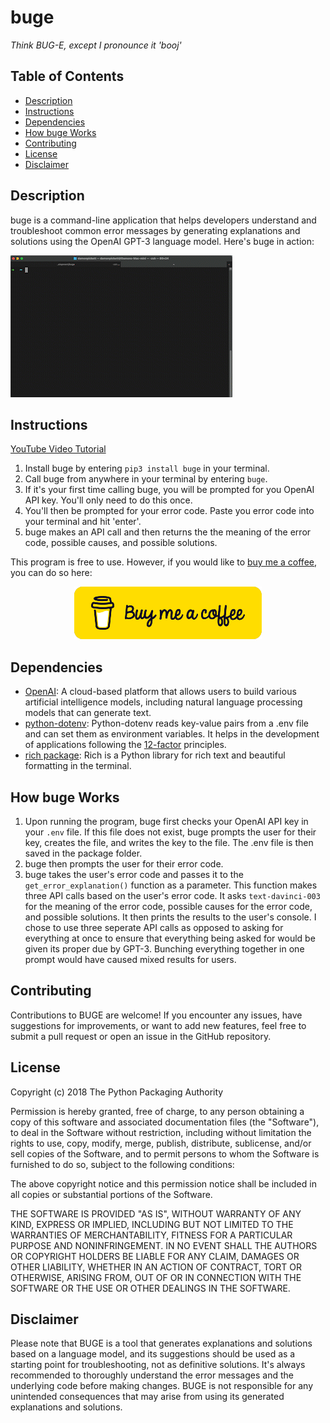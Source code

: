 # buge
*Think BUG-E, except I pronounce it 'booj'*

## Table of Contents

- [Description](#description)
- [Instructions](#instructions)
- [Dependencies](#dependencies)
- [How buge Works](#how-buge-works)
- [Contributing](#contributing)
- [License](#license)
- [Disclaimer](#disclaimer)

## Description

buge is a command-line application that helps developers understand and troubleshoot common error messages by generating explanations and solutions using the OpenAI GPT-3 language model. Here's buge in action:

![BUGE Demo](./assets/buge-gif-color-2.gif)

## Instructions

[YouTube Video Tutorial](https://www.youtube.com/watch?v=M3bIazMkI44)

1. Install buge by entering `pip3 install buge` in your terminal.
2. Call buge from anywhere in your terminal by entering `buge`.
3. If it's your first time calling buge, you will be prompted for you OpenAI API key. You'll only need to do this once.
4. You'll then be prompted for your error code. Paste you error code into your terminal and hit 'enter'.
5. buge makes an API call and then returns the the meaning of the error code, possible causes, and possible solutions.

This program is free to use. However, if you would like to <a href="https://www.buymeacoffee.com/damonpickett" target="_blank">buy me a coffee</a>, you can do so here:

<p align="center">
  <a href="https://www.buymeacoffee.com/damonpickett" target="_blank">
    <img src="./assets/bmc-button300x84.png" alt="Buy me a cofee button">
  </a>
</p>

## Dependencies

- [OpenAI](https://pypi.org/project/openai/): A cloud-based platform that allows users to build various artificial intelligence models, including natural language processing models that can generate text.
- [python-dotenv](https://pypi.org/project/python-dotenv/): Python-dotenv reads key-value pairs from a .env file and can set them as environment variables. It helps in the development of applications following the [12-factor](https://12factor.net/) principles.
- [rich package](https://pypi.org/project/rich): Rich is a Python library for rich text and beautiful formatting in the terminal.

## How buge Works

1. Upon running the program, buge first checks your OpenAI API key in your `.env` file. If this file does not exist, buge prompts the user for their key, creates the file, and writes the key to the file. The .env file is then saved in the package folder.
2. buge then prompts the user for their error code.
3. buge takes the user's error code and passes it to the `get_error_explanation()` function as a parameter. This function makes three API calls based on the user's error code. It asks `text-davinci-003` for the meaning of the error code, possible causes for the error code, and possible solutions. It then prints the results to the user's console. I chose to use three seperate API calls as opposed to asking for everything at once to ensure that everything being asked for would be given its proper due by GPT-3. Bunching everything together in one prompt would have caused mixed results for users.

## Contributing

Contributions to BUGE are welcome! If you encounter any issues, have suggestions for improvements, or want to add new features, feel free to submit a pull request or open an issue in the GitHub repository.

## License

Copyright (c) 2018 The Python Packaging Authority

Permission is hereby granted, free of charge, to any person obtaining a copy
of this software and associated documentation files (the "Software"), to deal
in the Software without restriction, including without limitation the rights
to use, copy, modify, merge, publish, distribute, sublicense, and/or sell
copies of the Software, and to permit persons to whom the Software is
furnished to do so, subject to the following conditions:

The above copyright notice and this permission notice shall be included in all
copies or substantial portions of the Software.

THE SOFTWARE IS PROVIDED "AS IS", WITHOUT WARRANTY OF ANY KIND, EXPRESS OR
IMPLIED, INCLUDING BUT NOT LIMITED TO THE WARRANTIES OF MERCHANTABILITY,
FITNESS FOR A PARTICULAR PURPOSE AND NONINFRINGEMENT. IN NO EVENT SHALL THE
AUTHORS OR COPYRIGHT HOLDERS BE LIABLE FOR ANY CLAIM, DAMAGES OR OTHER
LIABILITY, WHETHER IN AN ACTION OF CONTRACT, TORT OR OTHERWISE, ARISING FROM,
OUT OF OR IN CONNECTION WITH THE SOFTWARE OR THE USE OR OTHER DEALINGS IN THE
SOFTWARE.

## Disclaimer

Please note that BUGE is a tool that generates explanations and solutions based on a language model, and its suggestions should be used as a starting point for troubleshooting, not as definitive solutions. It's always recommended to thoroughly understand the error messages and the underlying code before making changes. BUGE is not responsible for any unintended consequences that may arise from using its generated explanations and solutions.